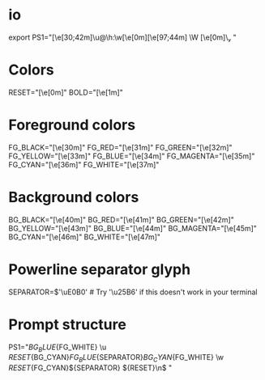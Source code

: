 # io
export PS1="\[\e[30;42m\]\u@\h:\w\[\e[0m\]\[\e[97;44m\] \W \[\e[0m\]\ "
# Colors
RESET="\[\e[0m\]"
BOLD="\[\e[1m\]"

# Foreground colors
FG_BLACK="\[\e[30m\]"
FG_RED="\[\e[31m\]"
FG_GREEN="\[\e[32m\]"
FG_YELLOW="\[\e[33m\]"
FG_BLUE="\[\e[34m\]"
FG_MAGENTA="\[\e[35m\]"
FG_CYAN="\[\e[36m\]"
FG_WHITE="\[\e[37m\]"

# Background colors
BG_BLACK="\[\e[40m\]"
BG_RED="\[\e[41m\]"
BG_GREEN="\[\e[42m\]"
BG_YELLOW="\[\e[43m\]"
BG_BLUE="\[\e[44m\]"
BG_MAGENTA="\[\e[45m\]"
BG_CYAN="\[\e[46m\]"
BG_WHITE="\[\e[47m\]"

# Powerline separator glyph
SEPARATOR=$'\uE0B0'  # Try '\u25B6' if this doesn't work in your terminal

# Prompt structure
PS1="${BG_BLUE}${FG_WHITE} \u ${RESET}${BG_CYAN}${FG_BLUE}${SEPARATOR}${BG_CYAN}${FG_WHITE} \w ${RESET}${FG_CYAN}${SEPARATOR} ${RESET}\n\$ "
